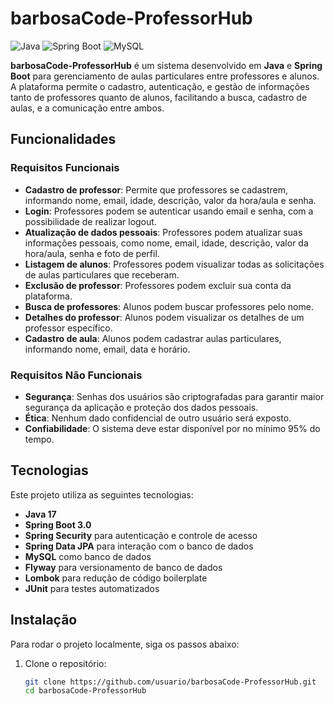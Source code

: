 # barbosaCode-ProfessorHub

![Java](https://img.shields.io/badge/Java-17-blue?logo=java)
![Spring Boot](https://img.shields.io/badge/Spring%20Boot-3.0-blue?logo=spring)
![MySQL](https://img.shields.io/badge/MySQL-8.0-blue?logo=mysql)

**barbosaCode-ProfessorHub** é um sistema desenvolvido em **Java** e **Spring Boot** para gerenciamento de aulas particulares entre professores e alunos. A plataforma permite o cadastro, autenticação, e gestão de informações tanto de professores quanto de alunos, facilitando a busca, cadastro de aulas, e a comunicação entre ambos.

## Funcionalidades

### Requisitos Funcionais

- **Cadastro de professor**: Permite que professores se cadastrem, informando nome, email, idade, descrição, valor da hora/aula e senha.
- **Login**: Professores podem se autenticar usando email e senha, com a possibilidade de realizar logout.
- **Atualização de dados pessoais**: Professores podem atualizar suas informações pessoais, como nome, email, idade, descrição, valor da hora/aula, senha e foto de perfil.
- **Listagem de alunos**: Professores podem visualizar todas as solicitações de aulas particulares que receberam.
- **Exclusão de professor**: Professores podem excluir sua conta da plataforma.
- **Busca de professores**: Alunos podem buscar professores pelo nome.
- **Detalhes do professor**: Alunos podem visualizar os detalhes de um professor específico.
- **Cadastro de aula**: Alunos podem cadastrar aulas particulares, informando nome, email, data e horário.

### Requisitos Não Funcionais

- **Segurança**: Senhas dos usuários são criptografadas para garantir maior segurança da aplicação e proteção dos dados pessoais.
- **Ética**: Nenhum dado confidencial de outro usuário será exposto.
- **Confiabilidade**: O sistema deve estar disponível por no mínimo 95% do tempo.

## Tecnologias

Este projeto utiliza as seguintes tecnologias:

- **Java 17**
- **Spring Boot 3.0**
- **Spring Security** para autenticação e controle de acesso
- **Spring Data JPA** para interação com o banco de dados
- **MySQL** como banco de dados
- **Flyway** para versionamento de banco de dados
- **Lombok** para redução de código boilerplate
- **JUnit** para testes automatizados

## Instalação

Para rodar o projeto localmente, siga os passos abaixo:

1. Clone o repositório:
   ```bash
   git clone https://github.com/usuario/barbosaCode-ProfessorHub.git
   cd barbosaCode-ProfessorHub
